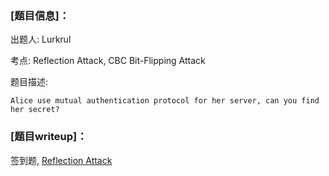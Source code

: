 ### [题目信息]：

出题人: Lurkrul

考点: Reflection Attack, CBC Bit-Flipping Attack

题目描述:

```
Alice use mutual authentication protocol for her server, can you find her secret?
```

### [题目writeup]：

签到题, [Reflection Attack](https://en.wikipedia.org/wiki/Reflection_attack)
